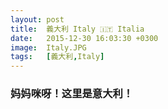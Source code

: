 ```yaml
---
layout: post
title:  義大利 Italy 🇮🇹 Italia
date:   2015-12-30 16:03:30 +0300
image:  Italy.JPG
tags:   [義大利,Italy]
---
```

### 妈妈咪呀！这里是意大利！
